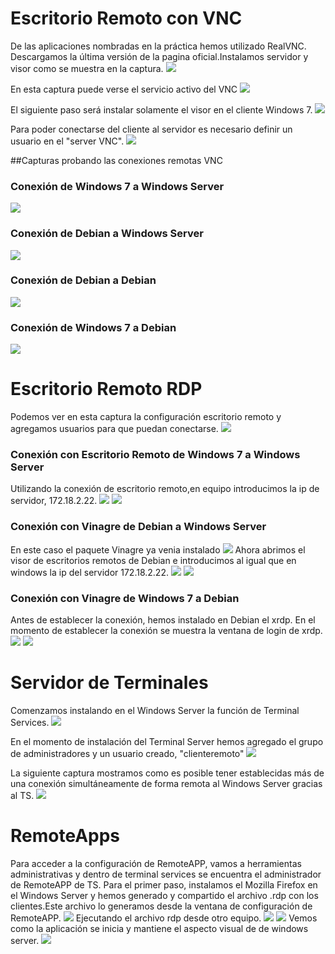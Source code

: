 # Escritorio Remoto con VNC

De las aplicaciones nombradas en la práctica hemos utilizado RealVNC. Descargamos la última versión de la pagina oficial.Instalamos servidor y visor como se muestra en la captura.
![](./1.png)

En esta captura puede verse el servicio activo del VNC
![](./2.png)

El siguiente paso será instalar solamente el visor en el cliente Windows 7.
![](./3.png)

Para poder conectarse del cliente al servidor es necesario definir un usuario en el "server VNC".
![](./4.png)

##Capturas probando las conexiones remotas VNC

### Conexión de Windows 7 a Windows Server
![](./5-1.png)

### Conexión de Debian a Windows Server
![](./5-2.png)

### Conexión de Debian a Debian
![](./5-3.png)

### Conexión de Windows 7 a Debian
![](./5-4.png)

# Escritorio Remoto RDP

Podemos ver en esta captura la configuración escritorio remoto y agregamos usuarios para que puedan conectarse.
![](./6.png)

### Conexión con Escritorio Remoto de Windows 7 a Windows Server
Utilizando la conexión de escritorio remoto,en equipo introducimos la ip de servidor, 172.18.2.22.
![](./22.png)
![](./rmwindows7aserver.png)

### Conexión con Vinagre de Debian a Windows Server
En este caso el paquete Vinagre ya venia instalado
![](./25.png)
Ahora abrimos el visor de escritorios remotos de Debian e introducimos al igual que en windows la ip del servidor 172.18.2.22.
![](./26.png)
![](./rmlinuxawindowsserver.png)

### Conexión con Vinagre de Windows 7 a Debian
Antes de establecer la conexión, hemos instalado en Debian el xrdp. En el momento de establecer la conexión se muestra la ventana de login de xrdp.
![](./7.png)
![](./rmwindows7alinux.png)

# Servidor de Terminales

Comenzamos instalando en el Windows Server la función de Terminal Services.
![](./8.png)

En el momento de instalación del Terminal Server hemos agregado el grupo de administradores y un usuario creado, "clienteremoto"
![](./9.png)

La siguiente captura mostramos como es posible tener establecidas más de una conexión simultáneamente de forma remota al Windows Server gracias al TS.
![](./11.png)

# RemoteApps

Para acceder a la configuración de RemoteAPP, vamos a herramientas administrativas y dentro de terminal services se encuentra el administrador de RemoteAPP de TS.
Para el primer paso, instalamos el Mozilla Firefox en el Windows Server y hemos generado y compartido el archivo .rdp con los clientes.Este archivo lo generamos desde la ventana de configuración de RemoteAPP.
![](./capturavital.png)
Ejecutando el archivo rdp desde otro equipo.
![](./power.png)
![](./firefoxiniciado.png)
Vemos como la aplicación se inicia y mantiene el aspecto visual de de windows server.
![](./firefoxxx.png)